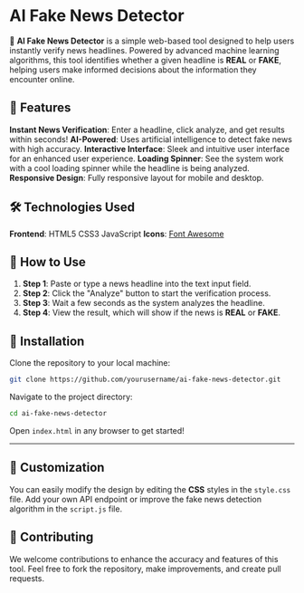 # AI Fake News Detector

📰 **AI Fake News Detector** is a simple web-based tool designed to help users instantly verify news headlines. Powered by advanced machine learning algorithms, this tool identifies whether a given headline is **REAL** or **FAKE**, helping users make informed decisions about the information they encounter online.


## 🌟 Features

 **Instant News Verification**: Enter a headline, click analyze, and get results within seconds!
 **AI-Powered**: Uses artificial intelligence to detect fake news with high accuracy.
**Interactive Interface**: Sleek and intuitive user interface for an enhanced user experience.
 **Loading Spinner**: See the system work with a cool loading spinner while the headline is being analyzed.
 **Responsive Design**: Fully responsive layout for mobile and desktop.



## 🛠️ Technologies Used

 **Frontend**: 
    HTML5
    CSS3
    JavaScript
   **Icons**: [Font Awesome](https://fontawesome.com/)


## 🚀 How to Use

1. **Step 1**: Paste or type a news headline into the text input field.
2. **Step 2**: Click the "Analyze" button to start the verification process.
3. **Step 3**: Wait a few seconds as the system analyzes the headline.
4. **Step 4**: View the result, which will show if the news is **REAL** or **FAKE**.


## 🔧 Installation

Clone the repository to your local machine:

```bash
git clone https://github.com/yourusername/ai-fake-news-detector.git
```

Navigate to the project directory:

```bash
cd ai-fake-news-detector
```

Open `index.html` in any browser to get started!

---

## 🎨 Customization

 You can easily modify the design by editing the **CSS** styles in the `style.css` file.
Add your own API endpoint or improve the fake news detection algorithm in the `script.js` file.

## 💬 Contributing

We welcome contributions to enhance the accuracy and features of this tool. Feel free to fork the repository, make improvements, and create pull requests.

